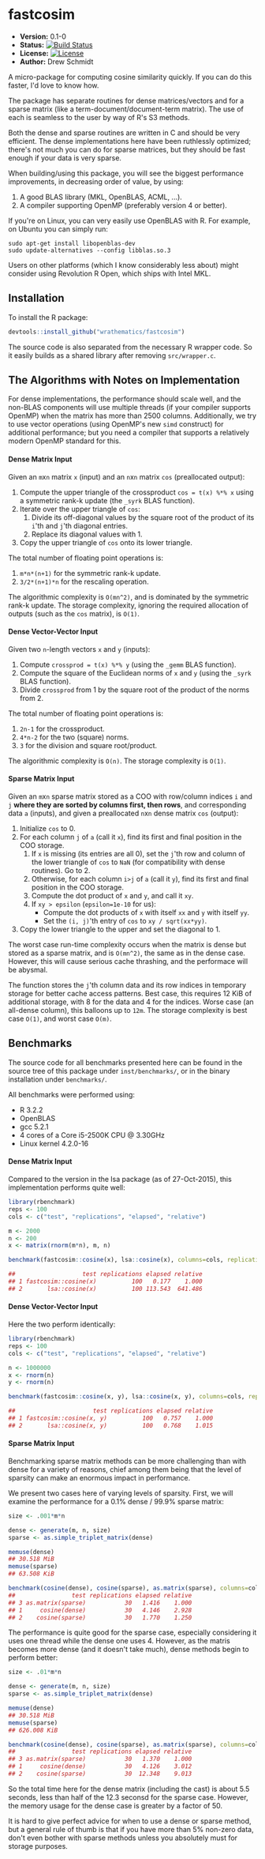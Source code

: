 # fastcosim

* **Version:** 0.1-0
* **Status:** [![Build Status](https://travis-ci.org/wrathematics/fastcosim.png)](https://travis-ci.org/wrathematics/fastcosim)
* **License:** [![License](http://img.shields.io/badge/license-BSD%202--Clause-orange.svg?style=flat)](http://opensource.org/licenses/BSD-2-Clause)
* **Author:** Drew Schmidt


A micro-package for computing cosine similarity quickly.
If you can do this faster, I'd love to know how.

The package has separate routines for dense matrices/vectors and
for a sparse matrix (like a term-document/document-term matrix).
The use of each is seamless to the user by way of R's S3 methods.

Both the dense and sparse routines are written in C and should be
very efficient.  The dense implementations here have been ruthlessly
optimized; there's not much you can do for sparse matrices, but
they should be fast enough if your data is very sparse.

When building/using this package, you will see the biggest performance
improvements, in decreasing order of value, by using:

1. A good BLAS library (MKL, OpenBLAS, ACML, ...).
2. A compiler supporting OpenMP (preferably version 4 or better).

If you're on Linux, you can very easily use OpenBLAS with R.  For
example, on Ubuntu you can simply run:

```
sudo apt-get install libopenblas-dev
sudo update-alternatives --config libblas.so.3
```

Users on other platforms (which I know considerably less about) might
consider using Revolution R Open, which ships with Intel MKL.





## Installation

To install the R package:

```r
devtools::install_github("wrathematics/fastcosim")
```

The source code is also separated from the necessary R wrapper
code.  So it easily builds as a shared library after removing
`src/wrapper.c`.





## The Algorithms with Notes on Implementation

For dense implementations, the performance should scale well, and
the non-BLAS components will use multiple threads (if your compiler 
supports OpenMP) when the matrix has more than 2500 columns.
Additionally, we try to use vector operations (using OpenMP's new
`simd` construct) for additional performance; but you need a compiler
that supports a relatively modern OpenMP standard for this.


#### Dense Matrix Input

Given an `m`x`n` matrix `x` (input) and an `n`x`n` matrix `cos`
(preallocated output):

1. Compute the upper triangle of the crossproduct `cos = t(x) %*% x` using a symmetric rank-k update (the `_syrk` BLAS function).
2. Iterate over the upper triangle of `cos`:
    1. Divide its off-diagonal values by the square root of the product of its `i`'th and `j`'th diagonal entries.
    2. Replace its diagonal values with 1.
3. Copy the upper triangle of `cos` onto its lower triangle.

The total number of floating point operations is:

1. `m*n*(n+1)` for the symmetric rank-k update.
2. `3/2*(n+1)*n` for the rescaling operation.

The algorithmic complexity is `O(mn^2)`, and is dominated by the symmetric rank-k update.
The storage complexity, ignoring the required 
allocation of outputs (such as the `cos` matrix), is `O(1)`.


#### Dense Vector-Vector Input

Given two `n`-length vectors `x` and `y` (inputs):

1. Compute `crossprod = t(x) %*% y` (using the `_gemm` BLAS function).
2. Compute the square of the Euclidean norms of `x` and `y` (using the `_syrk` BLAS function).
3. Divide `crossprod` from 1 by the square root of the product of the norms from 2.

The total number of floating point operations is:

1. `2n-1` for the crossproduct.
2. `4*n-2` for the two (square) norms.
3. `3` for the division and square root/product.

The algorithmic complexity is `O(n)`.
The storage complexity is `O(1)`.


#### Sparse Matrix Input

Given an `m`x`n` sparse matrix stored as a COO with row/column 
indices `i` and `j`
**where they are sorted by columns first, then rows**, and
corresponding data `a` (inputs), and given a
preallocated `n`x`n` dense matrix `cos` (output):

1. Initialize `cos` to 0.
2. For each column `j` of `a` (call it `x`), find its first and final position in the COO storage.
    1. If `x` is missing (its entries are all 0), set the `j`'th row and column of the lower triangle of `cos` to `NaN` (for compatibility with dense routines).  Go to 2.
    2. Otherwise, for each column `i>j` of `a` (call it `y`), find its first and final position  in the COO storage.
    3. Compute the dot product of `x` and `y`, and call it `xy`.
    4. If `xy > epsilon` (`epsilon=1e-10` for us):
        - Compute the dot products of `x` with itself `xx` and `y` with itself `yy`.
        - Set the `(i, j)`'th entry of `cos` to `xy / sqrt(xx*yy)`.
3. Copy the lower triangle to the upper and set the diagonal to 1.

The worst case run-time complexity occurs when the matrix is dense but stored
as a sparse matrix, and is `O(mn^2)`, the same as in the dense case.  However,
this will cause serious cache thrashing, and the performace will be abysmal.

The function stores the `j`'th column data and its row indices
in temporary storage for better cache access patterns.
Best case, this requires 12 KiB of additional storage, with 8 for 
the data and 4 for the indices.  Worse case (an all-dense column),
this balloons up to `12m`.
The storage complexity is best case `O(1)`, and worst case `O(m)`.



## Benchmarks

The source code for all benchmarks presented here can be found
in the source tree of this package under `inst/benchmarks/`, or
in the binary installation under `benchmarks/`.

All benchmarks were performed using:

* R 3.2.2
* OpenBLAS
* gcc 5.2.1
* 4 cores of a Core i5-2500K CPU @ 3.30GHz
* Linux kernel 4.2.0-16


#### Dense Matrix Input

Compared to the version in the lsa package (as of 27-Oct-2015),
this implementation performs quite well:

```r
library(rbenchmark)
reps <- 100
cols <- c("test", "replications", "elapsed", "relative")

m <- 2000
n <- 200
x <- matrix(rnorm(m*n), m, n)

benchmark(fastcosim::cosine(x), lsa::cosine(x), columns=cols, replications=reps)

##                   test replications elapsed relative
## 1 fastcosim::cosine(x)          100   0.177    1.000
## 2       lsa::cosine(x)          100 113.543  641.486
```


#### Dense Vector-Vector Input

Here the two perform identically:

```r
library(rbenchmark)
reps <- 100
cols <- c("test", "replications", "elapsed", "relative")

n <- 1000000
x <- rnorm(n)
y <- rnorm(n)

benchmark(fastcosim::cosine(x, y), lsa::cosine(x, y), columns=cols, replications=reps)

##                      test replications elapsed relative
## 1 fastcosim::cosine(x, y)          100   0.757    1.000
## 2       lsa::cosine(x, y)          100   0.768    1.015
```


#### Sparse Matrix Input

Benchmarking sparse matrix methods can be more challenging than
with dense for a variety of reasons, chief among them being that
the level of sparsity can make an enormous impact in performance.

We present two cases here of varying levels of sparsity.  First,
we will examine the performance for a 0.1% dense / 99.9% sparse
matrix:

```r
size <- .001*m*n

dense <- generate(m, n, size)
sparse <- as.simple_triplet_matrix(dense)

memuse(dense)
## 30.518 MiB
memuse(sparse)
## 63.508 KiB

benchmark(cosine(dense), cosine(sparse), as.matrix(sparse), columns=cols, replications=reps)
##                test replications elapsed relative
## 3 as.matrix(sparse)           30   1.416    1.000
## 1     cosine(dense)           30   4.146    2.928
## 2    cosine(sparse)           30   1.770    1.250
```

The performance is quite good for the sparse case, especially
considering it uses one thread while the dense one uses 4.
However, as the matris becomes more dense (and it doesn't take
much), dense methods begin to perform better:


```r
size <- .01*m*n

dense <- generate(m, n, size)
sparse <- as.simple_triplet_matrix(dense)

memuse(dense)
## 30.518 MiB
memuse(sparse)
## 626.008 KiB

benchmark(cosine(dense), cosine(sparse), as.matrix(sparse), columns=cols, replications=reps)
##                test replications elapsed relative
## 3 as.matrix(sparse)           30   1.370    1.000
## 1     cosine(dense)           30   4.126    3.012
## 2    cosine(sparse)           30  12.348    9.013
```

So the total time here for the dense matrix (including the cast)
is about 5.5 seconds, less than half of the 12.3 seconsd for the
sparse case.  However, the memory usage for the dense case is 
greater by a factor of 50.

It is hard to give perfect advice for when to use a dense or sparse
method, but a general rule of thumb is that if you have more than
5% non-zero data, don't even bother with sparse methods unless
you absolutely must for storage purposes.

